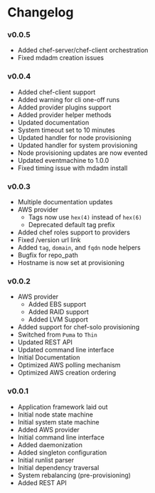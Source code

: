 # Changelog

### v0.0.5

* Added chef-server/chef-client orchestration
* Fixed mdadm creation issues

### v0.0.4

* Added chef-client support
* Added warning for cli one-off runs
* Added provider plugins support
* Added provider helper methods
* Updated documentation
* System timeout set to 10 minutes
* Updated handler for node provisioning
* Updated handler for system provisioning
* Node provisioning updates are now evented
* Updated eventmachine to 1.0.0
* Fixed timing issue with mdadm install

### v0.0.3

* Multiple documentation updates
* AWS provider
  * Tags now use `hex(4)` instead of `hex(6)`
  * Deprecated default tag prefix
* Added chef roles support to providers
* Fixed /version url link
* Added `tag`, `domain`, and `fqdn` node helpers
* Bugfix for repo_path
* Hostname is now set at provisioning

### v0.0.2

* AWS provider
  * Added EBS support
  * Added RAID support
  * Added LVM Support
* Added support for chef-solo provisioning
* Switched from `Puma` to `Thin`
* Updated REST API
* Updated command line interface
* Initial Documentation
* Optimized AWS polling mechanism
* Optimized AWS creation ordering

###  v0.0.1

* Application framework laid out
* Initial node state machine
* Initial system state machine
* Added AWS provider
* Initial command line interface
* Added daemonization
* Added singleton configuration
* Initial runlist parser
* Initial dependency traversal
* System rebalancing (pre-provisioning)
* Added REST API
